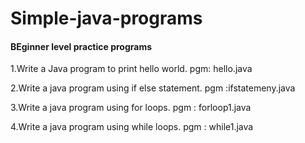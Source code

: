 # Simple-java-programs
####  BEginner level practice programs

1.Write a Java program to print hello world.
pgm: hello.java

2.Write a java program using if else statement.
pgm :ifstatemeny.java

3.Write a java program using for loops.
pgm : forloop1.java

4.Write a java program using while loops.
pgm : while1.java
